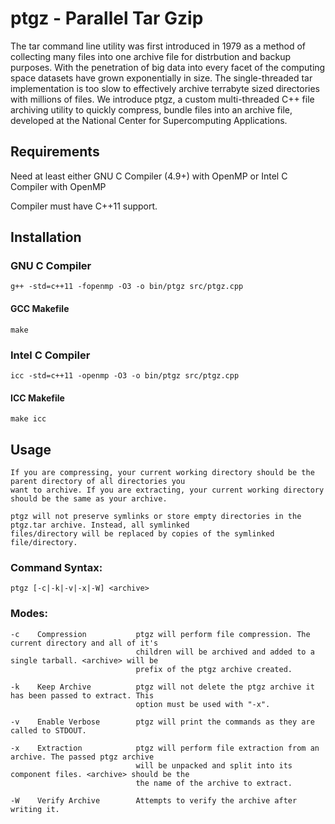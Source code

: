 # ptgz - Parallel Tar Gzip
The tar command line utility was first introduced in 1979 as a method of collecting many files into one archive file for distrbution and backup purposes. With the penetration of big data into every facet of the computing space datasets have grown exponentially in size. The single-threaded tar implementation is too slow to effectively archive terrabyte sized directories with millions of files. We introduce ptgz, a custom multi-threaded C++ file archiving utility to quickly compress, bundle files into an archive file, developed at the National Center for Supercomputing Applications.

## Requirements
Need at least either GNU C Compiler (4.9+) with OpenMP or Intel C Compiler with OpenMP

Compiler must have C++11 support.

## Installation
### GNU C Compiler
    g++ -std=c++11 -fopenmp -O3 -o bin/ptgz src/ptgz.cpp

#### GCC Makefile
    make

### Intel C Compiler
    icc -std=c++11 -openmp -O3 -o bin/ptgz src/ptgz.cpp

#### ICC Makefile
    make icc

## Usage
    If you are compressing, your current working directory should be the parent directory of all directories you
    want to archive. If you are extracting, your current working directory should be the same as your archive.

    ptgz will not preserve symlinks or store empty directories in the ptgz.tar archive. Instead, all symlinked
    files/directory will be replaced by copies of the symlinked file/directory.

### Command Syntax:
    ptgz [-c|-k|-v|-x|-W] <archive>

### Modes:

    -c    Compression           ptgz will perform file compression. The current directory and all of it's
                                children will be archived and added to a single tarball. <archive> will be 
                                prefix of the ptgz archive created.

    -k    Keep Archive          ptgz will not delete the ptgz archive it has been passed to extract. This 
                                option must be used with "-x".

    -v    Enable Verbose        ptgz will print the commands as they are called to STDOUT.

    -x    Extraction            ptgz will perform file extraction from an archive. The passed ptgz archive
                                will be unpacked and split into its component files. <archive> should be the
                                the name of the archive to extract.

    -W    Verify Archive        Attempts to verify the archive after writing it.

